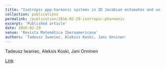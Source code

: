 ```yaml
---
title: "Isotropic ppp-harmonic systems in 2D Jacobian estimates and univalent solutions"
collection: publications
permalink: /publication/2016-02-29-isotropic-pharmonic
excerpt: 'Published article'
date: 2016-02-29
venue: 'Revista Matemática Iberoamericana'
authors: 'Tadeusz Iwaniec, Aleksis Koski, Jani Onninen'
---
```

Tadeusz Iwaniec, Aleksis Koski, Jani Onninen

[Link](https://ems.press/journals/rmi/articles/13699)

